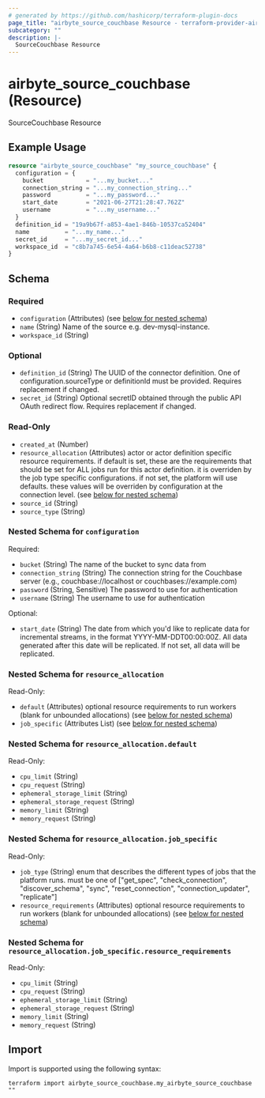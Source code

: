 ```yaml
---
# generated by https://github.com/hashicorp/terraform-plugin-docs
page_title: "airbyte_source_couchbase Resource - terraform-provider-airbyte"
subcategory: ""
description: |-
  SourceCouchbase Resource
---
```


# airbyte_source_couchbase (Resource)

SourceCouchbase Resource

## Example Usage

```terraform
resource "airbyte_source_couchbase" "my_source_couchbase" {
  configuration = {
    bucket            = "...my_bucket..."
    connection_string = "...my_connection_string..."
    password          = "...my_password..."
    start_date        = "2021-06-27T21:28:47.762Z"
    username          = "...my_username..."
  }
  definition_id = "19a9b67f-a853-4ae1-846b-10537ca52404"
  name          = "...my_name..."
  secret_id     = "...my_secret_id..."
  workspace_id  = "c8b7a745-6e54-4a64-b6b8-c11deac52738"
}
```

<!-- schema generated by tfplugindocs -->
## Schema

### Required

- `configuration` (Attributes) (see [below for nested schema](#nestedatt--configuration))
- `name` (String) Name of the source e.g. dev-mysql-instance.
- `workspace_id` (String)

### Optional

- `definition_id` (String) The UUID of the connector definition. One of configuration.sourceType or definitionId must be provided. Requires replacement if changed.
- `secret_id` (String) Optional secretID obtained through the public API OAuth redirect flow. Requires replacement if changed.

### Read-Only

- `created_at` (Number)
- `resource_allocation` (Attributes) actor or actor definition specific resource requirements. if default is set, these are the requirements that should be set for ALL jobs run for this actor definition. it is overriden by the job type specific configurations. if not set, the platform will use defaults. these values will be overriden by configuration at the connection level. (see [below for nested schema](#nestedatt--resource_allocation))
- `source_id` (String)
- `source_type` (String)

<a id="nestedatt--configuration"></a>
### Nested Schema for `configuration`

Required:

- `bucket` (String) The name of the bucket to sync data from
- `connection_string` (String) The connection string for the Couchbase server (e.g., couchbase://localhost or couchbases://example.com)
- `password` (String, Sensitive) The password to use for authentication
- `username` (String) The username to use for authentication

Optional:

- `start_date` (String) The date from which you'd like to replicate data for incremental streams, in the format YYYY-MM-DDT00:00:00Z. All data generated after this date will be replicated. If not set, all data will be replicated.


<a id="nestedatt--resource_allocation"></a>
### Nested Schema for `resource_allocation`

Read-Only:

- `default` (Attributes) optional resource requirements to run workers (blank for unbounded allocations) (see [below for nested schema](#nestedatt--resource_allocation--default))
- `job_specific` (Attributes List) (see [below for nested schema](#nestedatt--resource_allocation--job_specific))

<a id="nestedatt--resource_allocation--default"></a>
### Nested Schema for `resource_allocation.default`

Read-Only:

- `cpu_limit` (String)
- `cpu_request` (String)
- `ephemeral_storage_limit` (String)
- `ephemeral_storage_request` (String)
- `memory_limit` (String)
- `memory_request` (String)


<a id="nestedatt--resource_allocation--job_specific"></a>
### Nested Schema for `resource_allocation.job_specific`

Read-Only:

- `job_type` (String) enum that describes the different types of jobs that the platform runs. must be one of ["get_spec", "check_connection", "discover_schema", "sync", "reset_connection", "connection_updater", "replicate"]
- `resource_requirements` (Attributes) optional resource requirements to run workers (blank for unbounded allocations) (see [below for nested schema](#nestedatt--resource_allocation--job_specific--resource_requirements))

<a id="nestedatt--resource_allocation--job_specific--resource_requirements"></a>
### Nested Schema for `resource_allocation.job_specific.resource_requirements`

Read-Only:

- `cpu_limit` (String)
- `cpu_request` (String)
- `ephemeral_storage_limit` (String)
- `ephemeral_storage_request` (String)
- `memory_limit` (String)
- `memory_request` (String)

## Import

Import is supported using the following syntax:

```shell
terraform import airbyte_source_couchbase.my_airbyte_source_couchbase ""
```
